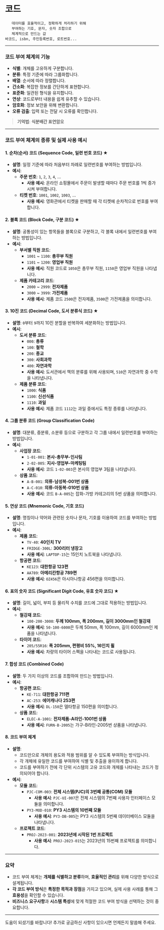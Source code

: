 # 코드
       데이터를 효율적이고, 정확하게 처리하기 위해
       부여하는 기호, 문자, 숫자 조합으로 
       체계적으로 만드는 값
	바코드, isbn, 주민등록번호, 로트번호...

---

### **코드 부여 체계의 기능**

- **식별**: 개체를 고유하게 구분합니다.
- **분류**: 특정 기준에 따라 그룹화합니다.
- **배열**: 순서에 따라 정렬합니다.
- **간소화**: 복잡한 정보를 간단하게 표현합니다.
- **표준화**: 일관된 형식을 유지합니다.
- **연상**: 코드로부터 내용을 쉽게 유추할 수 있습니다.
- **암호화**: 정보 보안을 위해 변환합니다.
- **오류 검출**: 입력 또는 전달 시 오류를 확인합니다.

> **기억법**: **식분배간 표연암오**

---

### **코드 부여 체계의 종류 및 실제 사용 예시**

#### **1. 순차(순서) 코드 (Sequence Code, 일련 번호 코드) ★**

- **설명**: 일정 기준에 따라 처음부터 차례로 일련번호를 부여하는 방법입니다.
- **예시**:
  - **주문 번호**: `1`, `2`, `3`, `4`, ...
    - **사용 예시**: 온라인 쇼핑몰에서 주문이 발생할 때마다 주문 번호를 1씩 증가시켜 부여합니다.
  - **티켓 번호**: `1001`, `1002`, `1003`, ...
    - **사용 예시**: 영화관에서 티켓을 판매할 때 각 티켓에 순차적으로 번호를 부여합니다.

#### **2. 블록 코드 (Block Code, 구분 코드) ★**

- **설명**: 공통성이 있는 항목들을 블록으로 구분하고, 각 블록 내에서 일련번호를 부여하는 방법입니다.
- **예시**:
  - **부서별 직원 코드**:
    - `1001` ~ `1100`: **총무부 직원**
    - `1101` ~ `1200`: **영업부 직원**
    - **사용 예시**: 직원 코드로 `1050`은 총무부 직원, `1150`은 영업부 직원을 나타냅니다.
  - **제품 카테고리 코드**:
    - `2000` ~ `2999`: **전자제품**
    - `3000` ~ `3999`: **가전제품**
    - **사용 예시**: 제품 코드 `2500`은 전자제품, `3500`은 가전제품을 의미합니다.

#### **3. 10진 코드 (Decimal Code, 도서 분류식 코드) ★**

- **설명**: `0`부터 `9`까지 10진 분할을 반복하여 세분화하는 방법입니다.
- **예시**:
  - **도서 분류 코드**:
    - `000`: **총류**
    - `100`: **철학**
    - `200`: **종교**
    - `300`: **사회과학**
    - `400`: **자연과학**
    - **사용 예시**: 도서관에서 책의 분류를 위해 사용되며, `510`은 자연과학 중 수학을 나타냅니다.
  - **제품 분류 코드**:
    - `1000`: **식품**
    - `1100`: **신선식품**
    - `1110`: **과일**
    - **사용 예시**: 제품 코드 `1112`는 과일 중에서도 특정 종류를 나타냅니다.

#### **4. 그룹 분류 코드 (Group Classification Code)**

- **설명**: 대분류, 중분류, 소분류 등으로 구분하고 각 그룹 내에서 일련번호를 부여하는 방법입니다.
- **예시**:
  - **사업장 코드**:
    - `1-01-001`: **본사-총무부-인사팀**
    - `2-02-005`: **지사-영업부-마케팅팀**
    - **사용 예시**: 코드 `1-02-003`은 본사의 영업부 3팀을 나타냅니다.
  - **상품 코드**:
    - `A-B-001`: **의류-남성복-001번 상품**
    - `A-C-010`: **의류-아동복-010번 상품**
    - **사용 예시**: 코드 `B-A-005`는 잡화-가방 카테고리의 5번 상품을 의미합니다.

#### **5. 연상 코드 (Mnemonic Code, 기호 코드)**

- **설명**: 명칭이나 약어와 관련된 숫자나 문자, 기호를 이용하여 코드를 부여하는 방법입니다.
- **예시**:
  - **제품 코드**:
    - `TV-40`: **40인치 TV**
    - `FRIDGE-300L`: **300리터 냉장고**
    - **사용 예시**: `LAPTOP-15`는 15인치 노트북을 나타냅니다.
  - **항공편 코드**:
    - `KE123`: **대한항공 123편**
    - `AA789`: **아메리칸항공 789편**
    - **사용 예시**: `OZ456`은 아시아나항공 456편을 의미합니다.

#### **6. 표의 숫자 코드 (Significant Digit Code, 유효 숫자 코드) ★**

- **설명**: 길이, 넓이, 부피 등 물리적 수치를 코드에 그대로 적용하는 방법입니다.
- **예시**:
  - **철강재 코드**:
    - `100-200-3000`: **두께 100mm, 폭 200mm, 길이 3000mm인 철강재**
    - **사용 예시**: `50-100-6000`은 두께 50mm, 폭 100mm, 길이 6000mm인 제품을 나타냅니다.
  - **타이어 코드**:
    - `205/55R16`: **폭 205mm, 편평비 55%, 16인치 휠**
    - **사용 예시**: 차량의 타이어 스펙을 나타내는 코드로 사용됩니다.

#### **7. 합성 코드 (Combined Code)**

- **설명**: 두 가지 이상의 코드를 조합하여 만드는 방법입니다.
- **예시**:
  - **항공편 코드**:
    - `KE-711`: **대한항공 711편**
    - `AC-253`: **에어캐나다 253편**
    - **사용 예시**: `DL-150`은 델타항공 150편을 의미합니다.
  - **상품 코드**:
    - `ELEC-A-1001`: **전자제품-A라인-1001번 상품**
    - **사용 예시**: `FURN-B-2005`는 가구-B라인-2005번 상품을 나타냅니다.

#### **8. 코드 부여 체계**

- **설명**:
  - 코드만으로 개체의 용도와 적용 범위를 알 수 있도록 부여하는 방식입니다.
  - 각 개체에 유일한 코드를 부여하여 식별 및 추출을 용이하게 합니다.
  - 코드를 부여하기 전에 각 단위 시스템의 고유 코드와 개체를 나타내는 코드가 정의되어야 합니다.
- **예시**:
  - **모듈 코드**:
    - `PJC-COM-003`: **전체 시스템(PJC)의 3번째 공통(COM) 모듈**
      - **사용 예시**: `PJC-UI-007`은 전체 시스템의 7번째 사용자 인터페이스 모듈을 의미합니다.
    - `PY3-MOD-010`: **PY3 시스템의 10번째 모듈**
      - **사용 예시**: `PY3-DB-005`는 PY3 시스템의 5번째 데이터베이스 모듈을 나타냅니다.
  - **프로젝트 코드**:
    - `PROJ-2023-001`: **2023년에 시작된 1번 프로젝트**
      - **사용 예시**: `PROJ-2023-015`는 2023년의 15번째 프로젝트를 의미합니다.

---

### **요약**

- 코드 부여 체계는 **개체를 식별하고 분류**하며, **효율적인 관리**를 위해 다양한 방식으로 설계됩니다.
- **각 코드 부여 방식**은 **특정한 목적과 장점**을 가지고 있으며, 실제 사용 사례를 통해 그 **효용성**을 확인할 수 있습니다.
- **비즈니스 요구사항**과 **시스템 특성**에 맞게 적절한 코드 부여 방식을 선택하는 것이 중요합니다.

---

도움이 되셨기를 바랍니다! 추가로 궁금하신 사항이 있으시면 언제든지 말씀해 주세요.





